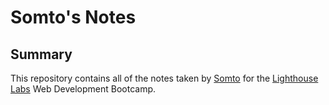 # Somto's Notes

## Summary

This repository contains all of the notes taken by [Somto](https://github.com/Somtico) for the [Lighthouse Labs](https://www.lighthouselabs.ca/) Web Development Bootcamp.

